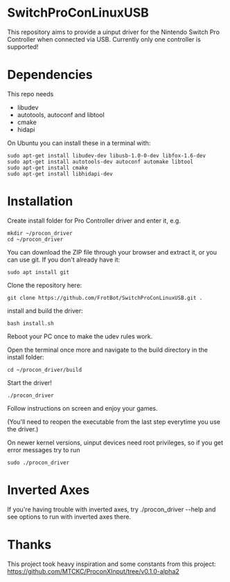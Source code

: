 # SwitchProConLinuxUSB
This repository aims to provide a uinput driver for the Nintendo Switch Pro Controller when connected via USB.
Currently only one controller is supported!

# Dependencies

This repo needs 

- libudev
- autotools, autoconf and libtool
- cmake
- hidapi

On Ubuntu you can install these in a terminal with:
```
sudo apt-get install libudev-dev libusb-1.0-0-dev libfox-1.6-dev
sudo apt-get install autotools-dev autoconf automake libtool
sudo apt-get install cmake
sudo apt-get install libhidapi-dev
```
# Installation

Create install folder for Pro Controller driver and enter it, e.g.
```
mkdir ~/procon_driver
cd ~/procon_driver
```
You can download the ZIP file through your browser and extract it, or you can use git. If you don't already have it:
```
sudo apt install git
```
Clone the repository here:
```
git clone https://github.com/FrotBot/SwitchProConLinuxUSB.git .
```
install and build the driver:
```
bash install.sh
```

Reboot your PC once to make the udev rules work.

Open the terminal once more and navigate to the build directory in the install folder:
```
cd ~/procon_driver/build
```

Start the driver!
```
./procon_driver
```

Follow instructions on screen and enjoy your games.

(You'll need to reopen the executable from the last step everytime you use the driver.)

On newer kernel versions, uinput devices need root privileges, so if you get error messages try to run
```
sudo ./procon_driver
```

# Inverted Axes

If you're having trouble with inverted axes, try ./procon_driver --help and see options to run with inverted axes there.


# Thanks

This project took heavy inspiration and some constants from this project:
https://github.com/MTCKC/ProconXInput/tree/v0.1.0-alpha2





